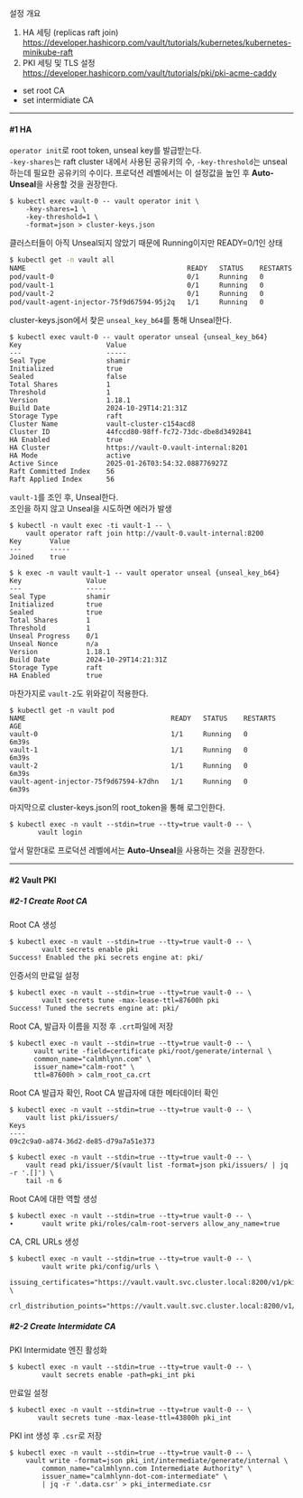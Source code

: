 
설정 개요

1. HA 세팅 (replicas raft join) https://developer.hashicorp.com/vault/tutorials/kubernetes/kubernetes-minikube-raft
2. PKI 세팅 및 TLS 설정 https://developer.hashicorp.com/vault/tutorials/pki/pki-acme-caddy
  * set root CA
  * set intermidiate CA

----

#### #1 HA 

`operator init`로 root token, unseal key를 발급받는다.    
`-key-shares`는 raft cluster 내에서 사용된 공유키의 수,  `-key-threshold`는
unseal하는데 필요한 공유키의 수이다.  프로덕션 레벨에서는 이 설정값을 높인 후
**Auto-Unseal**을 사용할 것을 권장한다.
```
$ kubectl exec vault-0 -- vault operator init \
    -key-shares=1 \
    -key-threshold=1 \
    -format=json > cluster-keys.json
```

클러스터들이 아직 Unseal되지 않았기 때문에 Running이지만 READY=0/1인 상태
```zsh
$ kubectl get -n vault all                                    
NAME                                        READY   STATUS    RESTARTS   AGE
pod/vault-0                                 0/1     Running   0          84s
pod/vault-1                                 0/1     Running   0          84s
pod/vault-2                                 0/1     Running   0          84s
pod/vault-agent-injector-75f9d67594-95j2q   1/1     Running   0          84s
```

cluster-keys.json에서 찾은 `unseal_key_b64`를 통해 Unseal한다.
```
$ kubectl exec vault-0 -- vault operator unseal {unseal_key_b64}
Key                     Value
---                     -----
Seal Type               shamir
Initialized             true
Sealed                  false
Total Shares            1
Threshold               1
Version                 1.18.1
Build Date              2024-10-29T14:21:31Z
Storage Type            raft
Cluster Name            vault-cluster-c154acd8
Cluster ID              44fccd80-98ff-fc72-73dc-dbe8d3492841
HA Enabled              true
HA Cluster              https://vault-0.vault-internal:8201
HA Mode                 active
Active Since            2025-01-26T03:54:32.088776927Z
Raft Committed Index    56
Raft Applied Index      56
```


`vault-1`를 조인 후,  Unseal한다.    
조인을 하지 않고 Unseal을 시도하면 에러가 발생
```
$ kubectl -n vault exec -ti vault-1 -- \ 
    vault operator raft join http://vault-0.vault-internal:8200
Key       Value
---       -----
Joined    true

$ k exec -n vault vault-1 -- vault operator unseal {unseal_key_b64}
Key                Value
---                -----
Seal Type          shamir
Initialized        true
Sealed             true
Total Shares       1
Threshold          1
Unseal Progress    0/1
Unseal Nonce       n/a
Version            1.18.1
Build Date         2024-10-29T14:21:31Z
Storage Type       raft
HA Enabled         true
```

마찬가지로 `vault-2`도 위와같이 적용한다.

```
$ kubectl get -n vault pod
NAME                                    READY   STATUS    RESTARTS   AGE
vault-0                                 1/1     Running   0          6m39s
vault-1                                 1/1     Running   0          6m39s
vault-2                                 1/1     Running   0          6m39s
vault-agent-injector-75f9d67594-k7dhn   1/1     Running   0          6m39s
```

마지막으로 cluster-keys.json의 root_token을 통해 로그인한다. 
```
$ kubectl exec -n vault --stdin=true --tty=true vault-0 -- \      
       vault login
```

앞서 말한대로 프로덕션 레벨에서는 **Auto-Unseal**을 사용하는 것을 권장한다.

----

#### #2 Vault PKI

##### #2-1 Create Root CA
Root CA 생성
```
$ kubectl exec -n vault --stdin=true --tty=true vault-0 -- \
        vault secrets enable pki
Success! Enabled the pki secrets engine at: pki/
```

인증서의 만료일 설정
```
$ kubectl exec -n vault --stdin=true --tty=true vault-0 -- \
        vault secrets tune -max-lease-ttl=87600h pki
Success! Tuned the secrets engine at: pki/
```

Root CA, 발급자 이름을 지정 후 `.crt`파일에 저장 
```
$ kubectl exec -n vault --stdin=true --tty=true vault-0 -- \
      vault write -field=certificate pki/root/generate/internal \
      common_name="calmhlynn.com" \
      issuer_name="calm-root" \
      ttl=87600h > calm_root_ca.crt
```

Root CA 발급자 확인,  Root CA 발급자에 대한 메타데이터 확인
```
$ kubectl exec -n vault --stdin=true --tty=true vault-0 -- \ 
    vault list pki/issuers/
Keys
----
09c2c9a0-a874-36d2-de85-d79a7a51e373

$ kubectl exec -n vault --stdin=true --tty=true vault-0 -- \
    vault read pki/issuer/$(vault list -format=json pki/issuers/ | jq -r '.[]') \
    tail -n 6
```

Root CA에 대한 역할 생성
```
$ kubectl exec -n vault --stdin=true --tty=true vault-0 -- \      
∙       vault write pki/roles/calm-root-servers allow_any_name=true
```

CA, CRL URLs 생성
```
$ kubectl exec -n vault --stdin=true --tty=true vault-0 -- \
        vault write pki/config/urls \
        issuing_certificates="https://vault.vault.svc.cluster.local:8200/v1/pki/ca" \
        crl_distribution_points="https://vault.vault.svc.cluster.local:8200/v1/pki/crl"
```

##### #2-2 Create Intermidate CA

PKI Intermidate 엔진 활성화
```
$ kubectl exec -n vault --stdin=true --tty=true vault-0 -- \
        vault secrets enable -path=pki_int pki
```

만료일 설정
```
$ kubectl exec -n vault --stdin=true --tty=true vault-0 -- \
       vault secrets tune -max-lease-ttl=43800h pki_int
```

PKI int 생성 후 `.csr`로 저장
```
$ kubectl exec -n vault --stdin=true --tty=true vault-0 -- \       
    vault write -format=json pki_int/intermediate/generate/internal \
        common_name="calmhlynn.com Intermediate Authority" \
        issuer_name="calmhlynn-dot-com-intermediate" \
        | jq -r '.data.csr' > pki_intermediate.csr
```

